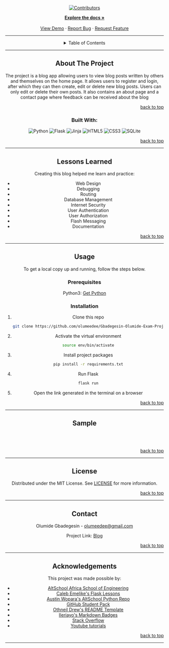 <!-- Back to Top Navigation Anchor -->
<a name="readme-top"></a>

<!-- Project Shields -->
<div align="center">

  [![Contributors][contributors-shield]][contributors-url]


<!-- Project Logo -->

<div>
  <p align="center">
    <a href="https://github.com/olumeedee/Gbadegesin-Olumide-Exam-Project#readme"><strong>Explore the docs »</strong></a>
    <br />
    <br />
    <a href="https://github.com/olumeedee/Gbadegesin-Olumide-Exam-Project/blob/main/static/screenshot.png">View Demo</a>
    ·
    <a href="https://github.com/olumeedee/Gbadegesin-Olumide-Exam-Project/issues">Report Bug</a>
    ·
    <a href="https://github.com/olumeedee/Gbadegesin-Olumide-Exam-Project/issues">Request Feature</a>
  </p>
</div>

---

<!-- Table of Contents -->
<details>
  <summary>Table of Contents</summary>
  <ol>
    <li>
      <a href="#about-the-project">About the project</a>
      <ul>
        <li><a href="#built-with">Built With</a></li>
      </ul>
    </li>
    <li>
      <a href="#lessons-learned">Lessons Learned</a>
    </li>
    <li>
      <a href="#usage">Usage</a>
      <ul>
        <li><a href="#prerequisites">Prerequisites</a></li>
        <li><a href="#installation">Installation</a></li>
      </ul>
    </li>    
    <li><a href="#sample">Sample</a></li>
    <li><a href="#license">License</a></li>
    <li><a href="#contact">Contact</a></li>
    <li><a href="#acknowledgments">Acknowledgments</a></li>
  </ol>
  <p align="right"><a href="#readme-top">back to top</a></p>
</details>

---

<!-- About the Blog -->
## About The Project 

 The project is a blog app allowing users to view blog posts written by others and themselves on the home page. It allows users to register and login, after which they can then create, edit or delete new blog posts. Users can only edit or delete their own posts. It also contains an about page and a contact page where feedback can be received about the blog 

<p align="right"><a href="#readme-top">back to top</a></p>

### Built With:

![Python][python]
![Flask][flask]
![Jinja][jinja]
![HTML5][html5]
![CSS3][css3]
![SQLite][sqlite]

<p align="right"><a href="#readme-top">back to top</a></p>

---
<!-- Lessons from the Project -->
## Lessons Learned

Creating this blog helped me learn and practice:
* Web Design
* Debugging
* Routing
* Database Management
* Internet Security
* User Authentication
* User Authorization
* Flash Messaging
* Documentation

<p align="right"><a href="#readme-top">back to top</a></p>

---

<!-- GETTING STARTED -->
## Usage

To get a local copy up and running, follow the steps below.

### Prerequisites

Python3: [Get Python](https://www.python.org/downloads/)

### Installation

1. Clone this repo
   ```sh
   git clone https://github.com/olumeedee/Gbadegesin-Olumide-Exam-Project.git
   ```
2. Activate the virtual environment
   ```sh
   source env/bin/activate
   ```
3. Install project packages
   ```sh
   pip install -r requirements.txt
   ```
4. Run Flask
   ```sh
   flask run
   ```
5. Open the link generated in the terminal on a browser

<p align="right"><a href="#readme-top">back to top</a></p>

---

<!-- Sample Screenshot -->
## Sample

<br />


<br/>

<p align="right"><a href="#readme-top">back to top</a></p>

---

<!-- License -->
## License

Distributed under the MIT License. See <a href="https://github.com/olumeedee/Gbadegesin-Olumide-Exam-Project/blob/main/LICENSE">LICENSE</a> for more information.

<p align="right"><a href="#readme-top">back to top</a></p>

---

<!-- Contact -->
## Contact

Olumide Gbadegesin   - olumeedee@gmail.com

Project Link: [ Blog](https://github.com/olumeedee/Gbadegesin-Olumide-Exam-Project)

<p align="right"><a href="#readme-top">back to top</a></p>

---

<!-- Acknowledgements -->
## Acknowledgements

This project was made possible by:

* [AltSchool Africa School of Engineering](https://altschoolafrica.com/schools/engineering)
* [Caleb Emelike's Flask Lessons](https://github.com/CalebEmelike)
* [Austin Wopara's AltSchool Python Repo](https://github.com/Ze-Austin/altschool-python)
* [GitHub Student Pack](https://education.github.com/globalcampus/student)
* [Othneil Drew's README Template](https://github.com/othneildrew/Best-README-Template)
* [Ileriayo's Markdown Badges](https://github.com/Ileriayo/markdown-badges)
* [Stack Overflow](https://stackoverflow.com/)
* [Youtube tutorials ](https://youtube.com/)

<p align="right"><a href="#readme-top">back to top</a></p>

---

<!-- Markdown Links & Images -->
[contributors-shield]: https://img.shields.io/github/contributors/Ze-Austin/ze-blog.svg?style=for-the-badge
[contributors-url]: https://github.com/olumeedee/Gbadegesin-Olumide-Exam-Project/graphs/contributors
[license-url]: https://github.com/olumeedee/Gbadegesin-Olumide-Exam-Project/blob/main/LICENSE.txt
[python]: https://img.shields.io/badge/python-3670A0?style=for-the-badge&logo=python&logoColor=ffdd54
[flask]: https://img.shields.io/badge/flask-%23000.svg?style=for-the-badge&logo=flask&logoColor=white
[jinja]: https://img.shields.io/badge/jinja-white.svg?style=for-the-badge&logo=jinja&logoColor=black
[html5]: https://img.shields.io/badge/html5-%23E34F26.svg?style=for-the-badge&logo=html5&logoColor=white
[css3]: https://img.shields.io/badge/css3-%231572B6.svg?style=for-the-badge&logo=css3&logoColor=white
[sqlite]: https://img.shields.io/badge/sqlite-%2307405e.svg?style=for-the-badge&logo=sqlite&logoColor=white